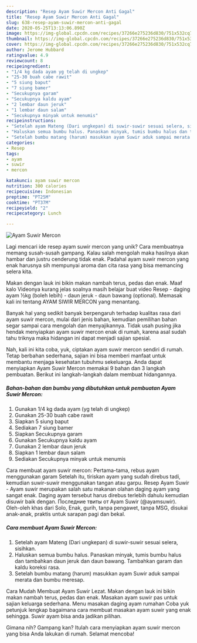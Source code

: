 ```yaml
---
description: "Resep Ayam Suwir Mercon Anti Gagal"
title: "Resep Ayam Suwir Mercon Anti Gagal"
slug: 638-resep-ayam-suwir-mercon-anti-gagal
date: 2020-05-25T13:13:06.890Z
image: https://img-global.cpcdn.com/recipes/37266e275236d830/751x532cq70/ayam-suwir-mercon-foto-resep-utama.jpg
thumbnail: https://img-global.cpcdn.com/recipes/37266e275236d830/751x532cq70/ayam-suwir-mercon-foto-resep-utama.jpg
cover: https://img-global.cpcdn.com/recipes/37266e275236d830/751x532cq70/ayam-suwir-mercon-foto-resep-utama.jpg
author: Jerome Hubbard
ratingvalue: 4.9
reviewcount: 8
recipeingredient:
- "1/4 kg dada ayam yg telah di ungkep"
- "25-30 buah cabe rawit"
- "5 siung baput"
- "7 siung bamer"
- "Secukupnya garam"
- "Secukupnya kaldu ayam"
- "2 lembar daun jeruk"
- "1 lembar daun salam"
- "Secukupnya minyak untuk menumis"
recipeinstructions:
- "Setelah ayam Mateng (Dari ungkepan) di suwir-suwir sesuai selera, sisihkan."
- "Haluskan semua bumbu halus. Panaskan minyak, tumis bumbu halus dan tambahkan daun jeruk dan daun bawang. Tambahkan garam dan kaldu koreksi rasa."
- "Setelah bumbu matang (harum) masukkan ayam Suwir aduk sampai merata dan bumbu meresap."
categories:
- Resep
tags:
- ayam
- suwir
- mercon

katakunci: ayam suwir mercon 
nutrition: 300 calories
recipecuisine: Indonesian
preptime: "PT25M"
cooktime: "PT37M"
recipeyield: "2"
recipecategory: Lunch

---
```



![Ayam Suwir Mercon](https://img-global.cpcdn.com/recipes/37266e275236d830/751x532cq70/ayam-suwir-mercon-foto-resep-utama.jpg)

Lagi mencari ide resep ayam suwir mercon yang unik? Cara membuatnya memang susah-susah gampang. Kalau salah mengolah maka hasilnya akan hambar dan justru cenderung tidak enak. Padahal ayam suwir mercon yang enak harusnya sih mempunyai aroma dan cita rasa yang bisa memancing selera kita.

Makan dengan lauk ini bikin makan nambah terus, pedas dan enak. Maaf kalo Videonya kurang jelas soalnya masih belajar buat video Resep - daging ayam ½kg (boleh lebih) - daun jeruk - daun bawang (optional). Memasak kali ini tentang AYAM SIWIR MERCON yang menantang.

Banyak hal yang sedikit banyak berpengaruh terhadap kualitas rasa dari ayam suwir mercon, mulai dari jenis bahan, kemudian pemilihan bahan segar sampai cara mengolah dan menyajikannya. Tidak usah pusing jika hendak menyiapkan ayam suwir mercon enak di rumah, karena asal sudah tahu triknya maka hidangan ini dapat menjadi sajian spesial.


Nah, kali ini kita coba, yuk, ciptakan ayam suwir mercon sendiri di rumah. Tetap berbahan sederhana, sajian ini bisa memberi manfaat untuk membantu menjaga kesehatan tubuhmu sekeluarga. Anda dapat menyiapkan Ayam Suwir Mercon memakai 9 bahan dan 3 langkah pembuatan. Berikut ini langkah-langkah dalam membuat hidangannya.

<!--inarticleads1-->

##### Bahan-bahan dan bumbu yang dibutuhkan untuk pembuatan Ayam Suwir Mercon:

1. Gunakan 1/4 kg dada ayam (yg telah di ungkep)
1. Gunakan 25-30 buah cabe rawit
1. Siapkan 5 siung baput
1. Sediakan 7 siung bamer
1. Siapkan Secukupnya garam
1. Gunakan Secukupnya kaldu ayam
1. Gunakan 2 lembar daun jeruk
1. Siapkan 1 lembar daun salam
1. Sediakan Secukupnya minyak untuk menumis


Cara membuat ayam suwir mercon: Pertama-tama, rebus ayam menggunakan garam Setelah itu, tiriskan ayam yang sudah direbus tadi, kemudian suwir-suwir menggunakan tangan atau garpu. Resep Ayam Suwir - Ayam suwir merupakan salah satu makanan olahan daging ayam yang sangat enak. Daging ayam tersebut harus direbus terlebih dahulu kemudian disuwir baik dengan. Последние твиты от Ayam Suwir (@ayamsuwir). Oleh-oleh khas dari Solo, Enak, gurih, tanpa pengawet, tanpa MSG, disukai anak-anak, praktis untuk sarapan pagi dan bekal. 

<!--inarticleads2-->

##### Cara membuat Ayam Suwir Mercon:

1. Setelah ayam Mateng (Dari ungkepan) di suwir-suwir sesuai selera, sisihkan.
1. Haluskan semua bumbu halus. Panaskan minyak, tumis bumbu halus dan tambahkan daun jeruk dan daun bawang. Tambahkan garam dan kaldu koreksi rasa.
1. Setelah bumbu matang (harum) masukkan ayam Suwir aduk sampai merata dan bumbu meresap.


Cara Mudah Membuat Ayam Suwir Lezat. Makan dengan lauk ini bikin makan nambah terus, pedas dan enak. Masakan ayam suwir pas untuk sajian keluarga sederhana. Menu masakan daging ayam rumahan Coba yuk petunjuk lengkap bagaimana cara membuat masakan ayam suwir yang enak sehingga. Suwir ayam bisa anda jadikan pilihan. 

Gimana nih? Gampang kan? Itulah cara menyiapkan ayam suwir mercon yang bisa Anda lakukan di rumah. Selamat mencoba!
